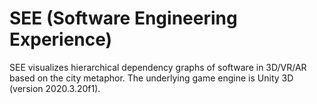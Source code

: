 # SEE (Software Engineering Experience)

SEE visualizes hierarchical dependency graphs of software in 3D/VR/AR based on the city metaphor. The underlying game engine is Unity 3D (version 2020.3.20f1). 
